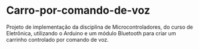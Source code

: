 # Carro-por-comando-de-voz
Projeto de implementação da disciplina de Microcontroladores, do curso de Eletrônica, utilizando o Arduino e um módulo Bluetooth para criar um carrinho controlado por comando de voz. 
